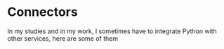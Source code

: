 # Connectors
In my studies and in my work, I sometimes have to integrate Python with other services, here are some of them
